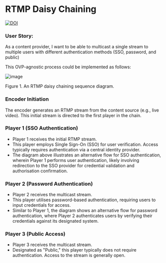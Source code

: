 # RTMP Daisy Chaining
[![DOI](https://zenodo.org/badge/969516469.svg)](https://doi.org/10.5281/zenodo.15251141)


### User Story: 
As a content provider, I want to be able to multicast a single stream to multiple users with different authentication methods (SSO, password, and public) 

This OVP-agnostic process could be implemented as follows:

![image](https://github.com/user-attachments/assets/dc377505-3a3a-4656-958b-2345560812bd)

Figure 1. An RTMP daisy chaining sequence diagram.


### Encoder Initiation

The encoder generates an RTMP stream from the content source (e.g., live video). This initial stream is directed to the first player in the chain.

### Player 1 (SSO Authentication)

* Player 1 receives the initial RTMP stream.
* This player employs Single Sign-On (SSO) for user verification. Access typically requires authentication via a central identity provider.
* The diagram above illustrates an alternative flow for SSO authentication, wherein Player 1 performs user authentication, likely involving redirection to the SSO provider for credential validation and authorisation confirmation.

### Player 2 (Password Authentication)

* Player 2 receives the multicast stream.
* This player utilises password-based authentication, requiring users to input credentials for access.
* Similar to Player 1, the diagram shows an alternative flow for password authentication, where Player 2 authenticates users by verifying their credentials against its designated system.

### Player 3 (Public Access)

* Player 3 receives the multicast stream.
* Designated as "Public," this player typically does not require authentication. Access to the stream is generally open.

